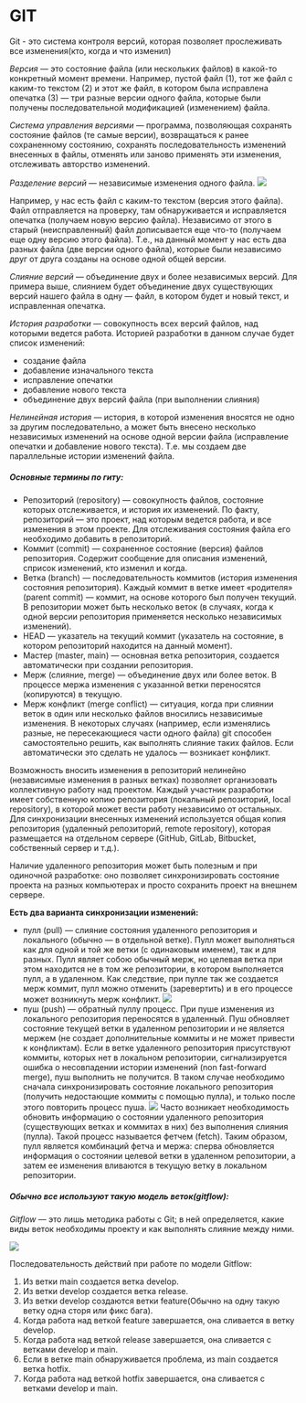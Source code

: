 # GIT

Git - это система контроля версий, которая позволяет прослеживать все изменения(кто, когда и что изменил)

_Версия_ — это состояние файла (или нескольких файлов) в какой-то конкретный момент времени. Например, пустой файл (1), тот же файл с каким-то текстом (2) и этот же файл, в котором была исправлена опечатка (3) — три разные версии одного файла, которые были получены последовательной модификацией (изменением) файла.

_Система управления версиями_ — программа, позволяющая сохранять состояние файлов (те самые версии), возвращаться к ранее сохраненному состоянию, сохранять последовательность изменений внесенных в файлы, отменять или заново применять эти изменения, отслеживать авторство изменений.

_Разделение версий_ — независимые изменения одного файла.
![](https://habrastorage.org/r/w1560/getpro/habr/upload_files/5b9/619/da1/5b9619da1d61d8fd31ecfcf2ba3bee69.png)

Например, у нас есть файл с каким-то текстом (версия этого файла). Файл отправляется на проверку, там обнаруживается и исправляется опечатка (получаем новую версию файла). Независимо от этого в старый (неисправленный) файл дописывается еще что-то (получаем еще одну версию этого файла). Т.е., на данный момент у нас есть два разных файла (две версии одного файла), которые были независимо друг от друга созданы на основе одной общей версии.

_Слияние версий_ — объединение двух и более независимых версий. Для примера выше, слиянием будет объединение двух существующих версий нашего файла в одну — файл, в котором будет и новый текст, и исправленная опечатка.

_История разработки_ — совокупность всех версий файлов, над которыми ведется работа. Историей разработки в данном случае будет список изменений:
* создание файла
* добавление изначального текста
* исправление опечатки
* добавление нового текста
* объединение двух версий файла (при выполнении слияния)

_Нелинейная история_ — история, в которой изменения вносятся не одно за другим последовательно, а может быть внесено несколько независимых изменений на основе одной версии файла (исправление опечатки и добавление нового текста). Т.е. мы создаем две параллельные истории изменений файла.


##### Основные термины по гиту:
* Репозиторий (repository) — совокупность файлов, состояние которых отслеживается, и история их изменений. По факту, репозиторий — это проект, над которым ведется работа, и все изменения в этом проекте. Для отслеживания состояния файла его необходимо добавить в репозиторий.
* Коммит (commit) — сохраненное состояние (версия) файлов репозитория. Содержит сообщение для описания изменений, сприсок изменений, кто изменил и когда.
* Ветка (branch) — последовательность коммитов (история изменения состояния репозитория). Каждый коммит в ветке имеет «родителя» (parent commit) — коммит, на основе которого был получен текущий. В репозитории может быть несколько веток (в случаях, когда к одной версии репозитория применяется несколько независимых изменений).
* HEAD — указатель на текущий коммит (указатель на состояние, в котором репозиторий находится на данный момент).
* Мастер (master, main) — основная ветка репозитория, создается автоматически при создании репозитория.
* Мерж (слияние, merge) — объединение двух или более веток. В процессе мержа изменения с указанной ветки переносятся (копируются) в текущую.
* Мерж конфликт (merge conflict) — ситуация, когда при слиянии веток в один или несколько файлов вносились независимые изменения. В некоторых случаях (например, если изменялись разные, не пересекающиеся части одного файла) git способен самостоятельно решить, как выполнять слияние таких файлов. Если автоматически это сделать не удалось — возникает конфликт.

Возможность вносить изменения в репозиторий нелинейно (независимые изменения в разных ветках) позволяет организовать коллективную работу над проектом. Каждый участник разработки имеет собственную копию репозитория (локальный репозиторий, local repository), в которой может вести работу независимо от остальных. Для синхронизации внесенных изменений используется общая копия репозитория (удаленный репозиторий, remote repository), которая размещается на отдельном сервере (GitHub, GitLab, Bitbucket, собственный сервер и т.д.).

Наличие удаленного репозитория может быть полезным и при одиночной разработке: оно позволяет синхронизировать состояние проекта на разных компьютерах и просто сохранить проект на внешнем сервере.

__Есть два варианта синхронизации изменений:__
* пулл (pull) — слияние состояния удаленного репозитория и локального (обычно — в отдельной ветке). Пулл может выполняться как для одной и той же ветки (с одинаковым именем), так и для разных. Пулл являет собою обычный мерж, но целевая ветка при этом находится не в том же репозитории, в котором выполняется пулл, а в удаленном. Как следствие, при пулле так же создается мерж коммит, пулл можно отменить (заревертить) и в его процессе может возникнуть мерж конфликт.
  ![](https://habrastorage.org/r/w1560/getpro/habr/upload_files/481/6e4/c2c/4816e4c2cc291379aa0fba18497bf71b.png)
* пуш (push) — обратный пуллу процесс. При пуше изменения из локального репозитория переносятся в удаленный. Пуш обновляет состояние текущей ветки в удаленном репозитории и не является мержем (не создает дополнительные коммиты и не может привести к конфликтам). Если в ветке удаленного репозитория присутствуют коммиты, которых нет в локальном репозитории, сигнализируется ошибка о несовпадении истории изменений (non fast-forward merge), пуш выполнить не получится. В таком случае необходимо сначала синхронизировать состояние локального репозитория (получить недостающие коммиты с помощью пулла), и только после этого повторить процесс пуша.
  ![](https://habrastorage.org/r/w1560/getpro/habr/upload_files/e8a/ffe/fc7/e8affefc729a13ebb8073ac61f4e1aa3.png)
  Часто возникает необходимость обновить информацию о состоянии удаленного репозитория (существующих ветках и коммитах в них) без выполнения слияния (пулла). Такой процесс называется фетчем (fetch). Таким образом, пулл является комбинаций фетча и мержа: сперва обновляется информация о состоянии целевой ветки в удаленном репозитории, а затем ее изменения вливаются в текущую ветку в локальном репозитории.

##### Обычно все используют такую модель веток(gitflow):
_Gitflow_ — это лишь методика работы с Git; в ней определяется, какие виды веток необходимы проекту и как выполнять слияние между ними.

![](https://wac-cdn.atlassian.com/dam/jcr:cc0b526e-adb7-4d45-874e-9bcea9898b4a/04%20Hotfix%20branches.svg?cdnVersion=55)

Последовательность действий при работе по модели Gitflow:

1. Из ветки main создается ветка develop.
1. Из ветки develop создается ветка release.
1. Из ветки develop создаются ветки feature(Обычно на одну такую ветку одна сторя или фикс бага).
1. Когда работа над веткой feature завершается, она сливается в ветку develop.
1. Когда работа над веткой release завершается, она сливается с ветками develop и main.
1. Если в ветке main обнаруживается проблема, из main создается ветка hotfix.
1. Когда работа над веткой hotfix завершается, она сливается с ветками develop и main.
